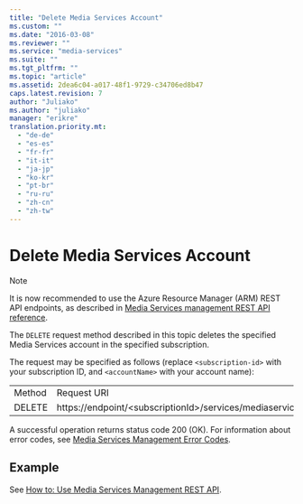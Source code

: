 ```yaml
---
title: "Delete Media Services Account"
ms.custom: ""
ms.date: "2016-03-08"
ms.reviewer: ""
ms.service: "media-services"
ms.suite: ""
ms.tgt_pltfrm: ""
ms.topic: "article"
ms.assetid: 2dea6c04-a017-48f1-9729-c34706ed8b47
caps.latest.revision: 7
author: "Juliako"
ms.author: "juliako"
manager: "erikre"
translation.priority.mt:
  - "de-de"
  - "es-es"
  - "fr-fr"
  - "it-it"
  - "ja-jp"
  - "ko-kr"
  - "pt-br"
  - "ru-ru"
  - "zh-cn"
  - "zh-tw"
---
```

# Delete Media Services Account

> [!NOTE]
>  It is now recommended to use  the Azure Resource Manager (ARM) REST API endpoints, as described in [Media Services management REST API reference](../../../docs-ref-autogen/media/MediaService.json). 

 The `DELETE` request method described in this topic deletes the specified Media Services account in the specified subscription.  

 The request may be specified as follows (replace `<subscription-id>` with your subscription ID, and `<accountName>` with your account name):  

|||  
|-|-|  
|Method|Request URI|  
|DELETE|https://endpoint/\<subscriptionId>/services/mediaservices/Accounts/\<accountName>|  

 A successful operation returns status code 200 (OK). For information about error codes, see [Media Services Management Error Codes](media-services-management-error-codes.md).  

## Example  

See [How to: Use Media Services Management REST API](how-to-use-media-services-management-rest-api.md).  
